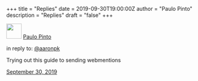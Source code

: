 +++
title = "Replies"
date = 2019-09-30T19:00:00Z
author = "Paulo Pinto"
description = "Replies"
draft = "false"
+++

<!doctype html>
<meta charset="utf-8">
<title>Reply to Aaron</title>
<body>
  <div class="h-entry">
    <div class="u-author h-card">
      <img src="/img/eu.jpg" class="u-photo" width="40">
      <a href="https://paulopinto.xyz/" class="u-url p-name">Paulo Pinto</a>
    </div>
    <p>in reply to: <a class="u-in-reply-to" href="https://aaronparecki.com/2018/06/30/11/your-first-webmention">@aaronpk</a></p>
    <p class="e-content">Trying out this guide to sending webmentions</p>
    <p>
        <a href="https://paulopinto.xyz/page/reply/" class="u-url">
          <time class="dt-published" datetime="2019-09-30T19:00:00+0000">September 30, 2019</time>
        </a>
      </p>
  </div>
</body>